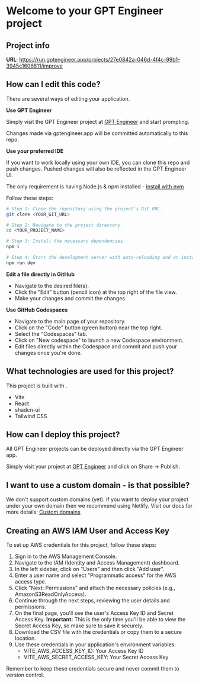 # Welcome to your GPT Engineer project

## Project info

**URL**: https://run.gptengineer.app/projects/27e0842a-046d-4f4c-99b1-3945c1606811/improve

## How can I edit this code?

There are several ways of editing your application.

**Use GPT Engineer**

Simply visit the GPT Engineer project at [GPT Engineer](https://gptengineer.app/projects/27e0842a-046d-4f4c-99b1-3945c1606811/improve) and start prompting.

Changes made via gptengineer.app will be committed automatically to this repo.

**Use your preferred IDE**

If you want to work locally using your own IDE, you can clone this repo and push changes. Pushed changes will also be reflected in the GPT Engineer UI.

The only requirement is having Node.js & npm installed - [install with nvm](https://github.com/nvm-sh/nvm#installing-and-updating)

Follow these steps:

```sh
# Step 1: Clone the repository using the project's Git URL.
git clone <YOUR_GIT_URL>

# Step 2: Navigate to the project directory.
cd <YOUR_PROJECT_NAME>

# Step 3: Install the necessary dependencies.
npm i

# Step 4: Start the development server with auto-reloading and an instant preview.
npm run dev
```

**Edit a file directly in GitHub**

- Navigate to the desired file(s).
- Click the "Edit" button (pencil icon) at the top right of the file view.
- Make your changes and commit the changes.

**Use GitHub Codespaces**

- Navigate to the main page of your repository.
- Click on the "Code" button (green button) near the top right.
- Select the "Codespaces" tab.
- Click on "New codespace" to launch a new Codespace environment.
- Edit files directly within the Codespace and commit and push your changes once you're done.

## What technologies are used for this project?

This project is built with .

- Vite
- React
- shadcn-ui
- Tailwind CSS

## How can I deploy this project?

All GPT Engineer projects can be deployed directly via the GPT Engineer app.

Simply visit your project at [GPT Engineer](https://gptengineer.app/projects/27e0842a-046d-4f4c-99b1-3945c1606811/improve) and click on Share -> Publish.

## I want to use a custom domain - is that possible?

We don't support custom domains (yet). If you want to deploy your project under your own domain then we recommend using Netlify. Visit our docs for more details: [Custom domains](https://docs.gptengineer.app/tips-tricks/custom-domain/)

## Creating an AWS IAM User and Access Key

To set up AWS credentials for this project, follow these steps:

1. Sign in to the AWS Management Console.
2. Navigate to the IAM (Identity and Access Management) dashboard.
3. In the left sidebar, click on "Users" and then click "Add user".
4. Enter a user name and select "Programmatic access" for the AWS access type.
5. Click "Next: Permissions" and attach the necessary policies (e.g., AmazonS3ReadOnlyAccess).
6. Continue through the next steps, reviewing the user details and permissions.
7. On the final page, you'll see the user's Access Key ID and Secret Access Key. 
   **Important:** This is the only time you'll be able to view the Secret Access Key, so make sure to save it securely.
8. Download the CSV file with the credentials or copy them to a secure location.
9. Use these credentials in your application's environment variables:
   - VITE_AWS_ACCESS_KEY_ID: Your Access Key ID
   - VITE_AWS_SECRET_ACCESS_KEY: Your Secret Access Key

Remember to keep these credentials secure and never commit them to version control.